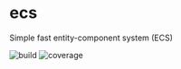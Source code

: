 # ecs
Simple fast entity-component system (ECS)

![build](https://github.com/MathieuDonofrio/ecs/workflows/build/badge.svg?branch=master)
![coverage](https://github.com/MathieuDonofrio/ecs/workflows/coverage/badge.svg?branch=master)
